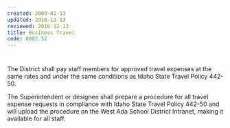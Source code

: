 ```yaml
---
created: 2009-01-13
updated: 2016-12-13
reviewed: 2016-12-13
title: Business Travel
code: 0802.52
---
```


#  

The District shall pay staff members for approved travel expenses at the same rates and under the same conditions as Idaho State Travel Policy 442-50.

The Superintendent or designee shall prepare a procedure for all travel expense requests in compliance with Idaho State Travel Policy 442-50 and will upload the procedure on the West Ada School District Intranet, making it available for all staff.
